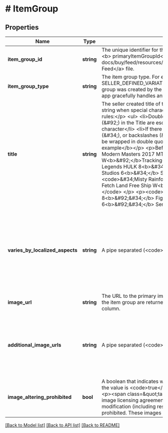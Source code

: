 # # ItemGroup

## Properties

Name | Type | Description | Notes
------------ | ------------- | ------------- | -------------
**item_group_id** | **string** | The unique identifier for the item group. This ID is returned in the &lt;b&gt; primaryItemGroupId&lt;/b&gt; column of the &lt;a href&#x3D;\&quot;/api-docs/buy/feed/resources/item/methods/getItemFeed\&quot;&gt;Item Feed&lt;/a&gt; file. | [optional]
**item_group_type** | **string** | The item group type. For example:&lt;code&gt; SELLER_DEFINED_VARIATIONS&lt;/code&gt;, indicates that the item group was created by the seller. &lt;br /&gt;&lt;br /&gt;Code so that your app gracefully handles any future changes to this list. | [optional]
**title** | **string** | The seller created title of the item group. This text is an escaped string when special characters are present, using the following rules:&lt;/p&gt;   &lt;ul&gt;     &lt;li&gt;Double quotes (&amp;#34;) and backslashes (&amp;#92;) in the Title are escaped with a backslash (&amp;#92;) character&lt;/li&gt;      &lt;li&gt;If there are any tabs (&amp;#92;t), double quotes (&amp;#34;), or backslashes (&amp;#92;) in the Title, the entire Title will be wrapped in double quotes.&lt;/li&gt;   &lt;/ul&gt;   &lt;p&gt;&lt;b&gt;For example&lt;/b&gt;&lt;/p&gt;   &lt;p&gt;Before:&lt;/p&gt;   &lt;p&gt;&lt;code&gt;Misty Rainforest Modern Masters 2017 MTG Magic Fetch Land Free Ship W&lt;b&gt;&amp;#92;&lt;/b&gt;Tracking&lt;/code&gt;   &lt;/p&gt;   &lt;p&gt;&lt;code&gt;Marvel Legends HULK 8&lt;b&gt;&amp;#34;&lt;/b&gt; Figure Avengers Age of Ultron Studios 6&lt;b&gt;&amp;#34;&lt;/b&gt; Series&lt;/code&gt;   &lt;/p&gt;   &lt;p&gt;After:&lt;/p&gt;   &lt;p&gt;&lt;code&gt;&amp;#34;Misty Rainforest Modern Masters 2017 MTG Magic Fetch Land Free Ship W&lt;b&gt;&amp;#92;&amp;#92;&lt;/b&gt; Tracking&amp;#34;&lt;/code&gt;   &lt;/p&gt;   &lt;p&gt;&lt;code&gt;&amp;#34;Marvel Legends HULK 8&lt;b&gt;&amp;#92;&amp;#34;&lt;/b&gt; Figure Avengers Age of Ultron Studios 6&lt;b&gt;&amp;#92;&amp;#34;&lt;/b&gt; Series&lt;b&gt;&amp;#34;&lt;/b&gt; &lt;/code&gt;   &lt;/p&gt; | [optional]
**varies_by_localized_aspects** | **string** | A pipe separated (&lt;code&gt;|&lt;/code&gt;) list of the aspect (variation) names for this item group. The aspect name is BASE64 encoded. &lt;b&gt;Note: &lt;/b&gt; This column can contain multiple values.  &lt;p&gt;&amp;nbsp;&amp;nbsp;&lt;b&gt; Encoded Format:&lt;/b&gt; &lt;br /&gt;&amp;nbsp;&amp;nbsp;&amp;nbsp;&lt;code&gt;&lt;em&gt;aspectName&lt;/em&gt;|&lt;em&gt;aspectName&lt;/em&gt;&lt;/code&gt; &lt;/p&gt;   &lt;p&gt;&amp;nbsp;&amp;nbsp;&lt;b&gt; Encoded Example&lt;/b&gt; (The delimiters are &lt;b style&#x3D;\&quot;font-family: &#39;Arial Black&#39;;\&quot;&gt;emphasized&lt;/b&gt;): &lt;br /&gt;&amp;nbsp;&amp;nbsp;&amp;nbsp;&lt;code&gt;Q29sb3I&#x3D;&lt;b style&#x3D;\&quot;font-family: &#39;Arial Black&#39;;\&quot;&gt;|&lt;/b&gt;U2l6ZQ&#x3D;&#x3D;&lt;/code&gt; &lt;/p&gt;      &lt;p&gt;&amp;nbsp;&amp;nbsp;&lt;b&gt; Decoded: &lt;/b&gt; &lt;br /&gt;&amp;nbsp;&amp;nbsp;&amp;nbsp;Color|Size &lt;/p&gt; | [optional]
**image_url** | **string** | The URL to the primary image of the item. The other images of the item group are returned in the &lt;b&gt; additionalImageUrls&lt;/b&gt; column. | [optional]
**additional_image_urls** | **string** | A pipe separated (&lt;code&gt;|&lt;/code&gt;) list of URLs for the additional images for the item group. These images are in addition to the primary image, which is returned in the &lt;b&gt;imageUrl&lt;/b&gt; column. &lt;b&gt;Note: &lt;/b&gt; This column can contain multiple values. | [optional]
**image_altering_prohibited** | **bool** | A boolean that indicates whether the images can be altered. If the value is &lt;code&gt;true&lt;/code&gt;, you cannot modify the image. &lt;p&gt;&lt;span class&#x3D;\&quot;tablenote\&quot;&gt;&lt;b&gt;Note: &lt;/b&gt; Due to image licensing agreements and other legal concerns, modification (including resizing) of some images is strictly prohibited. These images are for display as-is only. &lt;/span&gt;&lt;/p&gt; | [optional]

[[Back to Model list]](../../README.md#models) [[Back to API list]](../../README.md#endpoints) [[Back to README]](../../README.md)
